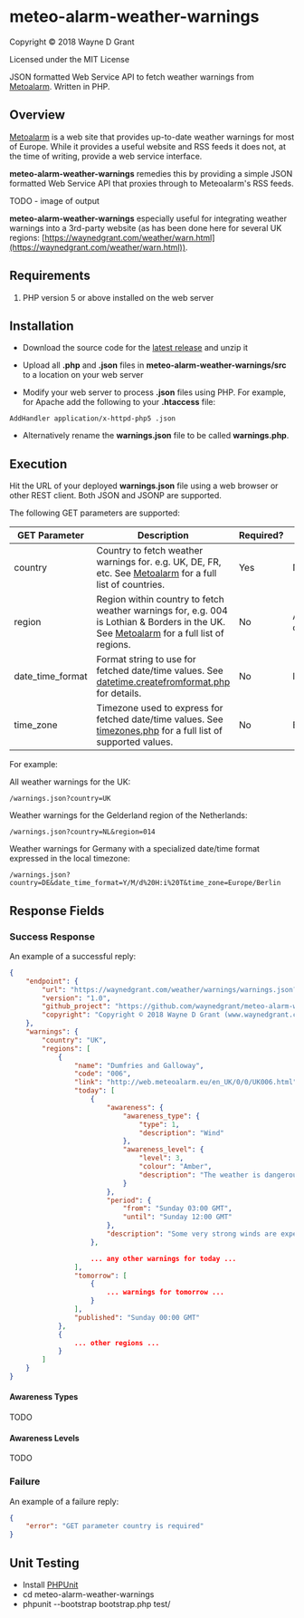 # meteo-alarm-weather-warnings

Copyright © 2018 Wayne D Grant

Licensed under the MIT License

JSON formatted Web Service API to fetch weather warnings from [Metoalarm](http://www.meteoalarm.eu/). Written in PHP.

## Overview

[Metoalarm](http://www.meteoalarm.eu/) is a web site that provides up-to-date weather warnings for most of Europe. While it provides a useful website and RSS feeds it does not, at the time of writing, provide a web service interface.

**meteo-alarm-weather-warnings** remedies this by providing a simple JSON formatted Web Service API that proxies through to Meteoalarm's RSS feeds.

TODO - image of output

**meteo-alarm-weather-warnings** especially useful for integrating weather warnings into a 3rd-party website (as has been done here for several UK regions: [https://waynedgrant.com/weather/warn.html](https://waynedgrant.com/weather/warn.html)).

## Requirements

1. PHP version 5 or above installed on the web server

## Installation

* Download the source code for the [latest release](https://github.com/waynedgrant/meteo-alarm-weather-warnings/releases) and unzip it

* Upload all **.php** and **.json** files in **meteo-alarm-weather-warnings/src** to a location on your web server

* Modify your web server to process **.json** files using PHP. For example, for Apache add the following to your **.htaccess** file:

```
AddHandler application/x-httpd-php5 .json
```

* Alternatively rename the **warnings.json** file to be called **warnings.php**.

## Execution

Hit the URL of your deployed **warnings.json** file using a web browser or other REST client. Both JSON and JSONP are supported.

The following GET parameters are supported:

| GET Parameter    | Description                                                                                                                                                          | Required? | Default Value          |
|------------------|----------------------------------------------------------------------------------------------------------------------------------------------------------------------|-----------|------------------------|
| country          | Country to fetch weather warnings for. e.g. UK, DE, FR, etc. See [Metoalarm](http://www.meteoalarm.eu/) for a full list of countries.                                | Yes       | N/A                    |
| region           | Region within country to fetch weather warnings for, e.g. 004 is Lothian & Borders in the UK. See [Metoalarm](http://www.meteoalarm.eu/) for a full list of regions. | No        | All regions in country |
| date_time_format | Format string to use for fetched date/time values. See [datetime.createfromformat.php](http://php.net/manual/en/datetime.createfromformat.php) for details.          | No        | l H:i T                |
| time_zone        | Timezone used to express for fetched date/time values. See [timezones.php](http://php.net/manual/en/timezones.php) for a full list of supported values.              | No        | Europe/London          |

For example:

All weather warnings for the UK:

```
/warnings.json?country=UK
```

Weather warnings for the Gelderland region of the Netherlands:

```
/warnings.json?country=NL&region=014
```

Weather warnings for Germany with a specialized date/time format expressed in the local timezone:

```
/warnings.json?country=DE&date_time_format=Y/M/d%20H:i%20T&time_zone=Europe/Berlin
```

## Response Fields

### Success Response

An example of a successful reply:

```json
{
    "endpoint": {
        "url": "https://waynedgrant.com/weather/warnings/warnings.json?country=UK",
        "version": "1.0",
        "github_project": "https://github.com/waynedgrant/meteo-alarm-weather-warnings",
        "copyright": "Copyright © 2018 Wayne D Grant (www.waynedgrant.com)"
    },
    "warnings": {
        "country": "UK",
        "regions": [
            {
                "name": "Dumfries and Galloway",
                "code": "006",
                "link": "http://web.meteoalarm.eu/en_UK/0/0/UK006.html",
                "today": [
                    {
                        "awareness": {
                            "awareness_type": {
                                "type": 1,
                                "description": "Wind"
                            },
                            "awareness_level": {
                                "level": 3,
                                "colour": "Amber",
                                "description": "The weather is dangerous. Unusual meteorological phenomena have been forecast. Damage and casualties are likely to happen. Be very vigilant and keep regularly informed about the detailed expected meteorological conditions. Be aware of the risks that might be unavoidable. Follow any advice given by your authorities."
                            }
                        },
                        "period": {
                            "from": "Sunday 03:00 GMT",
                            "until": "Sunday 12:00 GMT"
                        },
                        "description": "Some very strong winds are expected over parts of Northern Ireland and southwest Scotland on New Years Eve. There will probably be some damage to buildings such as tiles blown from roofs, with flying debris likely with the possibility of injuries or danger to life. In coastal areas large waves are likely as well as beach material being thrown onto coastal roads, sea fronts and perhaps some properties. Longer journey times and cancellations are likely as road, rail, air and ferry services may be affected. Some roads and bridges are likely to close. There is also a good chance of power cuts and the potential to affect other services such as mobile phone coverage."
                    },

                    ... any other warnings for today ...
                ],
                "tomorrow": [
                    {
                        ... warnings for tomorrow ...
                    }
                ],
                "published": "Sunday 00:00 GMT"
            },
            {
                ... other regions ...
            }
        ]
    }
}
```

#### Awareness Types

TODO

#### Awareness Levels

TODO

### Failure

An example of a failure reply:


```json
{
    "error": "GET parameter country is required"
}
```


## Unit Testing

* Install [PHPUnit](https://phpunit.de/)
* cd meteo-alarm-weather-warnings
* phpunit --bootstrap bootstrap.php test/
